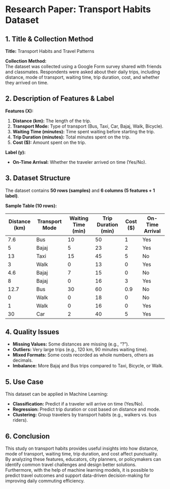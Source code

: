 # Research Paper: Transport Habits Dataset

## 1. Title & Collection Method
**Title:** Transport Habits and Travel Patterns  

**Collection Method:**  
The dataset was collected using a Google Form survey shared with friends and classmates. Respondents were asked about their daily trips, including distance, mode of transport, waiting time, trip duration, cost, and whether they arrived on time.

## 2. Description of Features & Label

**Features (X):**  
1. **Distance (km):** The length of the trip.  
2. **Transport Mode:** Type of transport (Bus, Taxi, Car, Bajaj, Walk, Bicycle).  
3. **Waiting Time (minutes):** Time spent waiting before starting the trip.  
4. **Trip Duration (minutes):** Total minutes spent on the trip.  
5. **Cost ($):** Amount spent on the trip.  

**Label (y):**  
- **On-Time Arrival:** Whether the traveler arrived on time (Yes/No).

## 3. Dataset Structure
The dataset contains **50 rows (samples)** and **6 columns (5 features + 1 label)**.  

**Sample Table (10 rows):**

| Distance (km) | Transport Mode | Waiting Time (min) | Trip Duration (min) | Cost ($) | On-Time Arrival |
|---------------|----------------|------------------|-------------------|----------|----------------|
| 7.6           | Bus            | 10               | 50                | 1        | Yes            |
| 5             | Bajaj          | 5                | 23                | 2        | Yes            |
| 13            | Taxi           | 15               | 45                | 5        | No             |
| 3             | Walk           | 0                | 13                | 0        | Yes            |
| 4.6           | Bajaj          | 7                | 15                | 0        | No             |
| 8             | Bajaj          | 0                | 16                | 3        | Yes            |
| 12.7          | Bus            | 30               | 60                | 0.9      | No             |
| 0             | Walk           | 0                | 18                | 0        | No             |
| 1             | Walk           | 0                | 16                | 0        | Yes            |
| 30            | Car            | 2                | 40                | 5        | Yes            |

## 4. Quality Issues
- **Missing Values:** Some distances are missing (e.g., “?”).  
- **Outliers:** Very large trips (e.g., 120 km, 90 minutes waiting time).  
- **Mixed Formats:** Some costs recorded as whole numbers, others as decimals.  
- **Imbalance:** More Bajaj and Bus trips compared to Taxi, Bicycle, or Walk.  

## 5. Use Case
This dataset can be applied in Machine Learning:  
- **Classification:** Predict if a traveler will arrive on time (Yes/No).  
- **Regression:** Predict trip duration or cost based on distance and mode.  
- **Clustering:** Group travelers by transport habits (e.g., walkers vs. bus riders).  

## 6. Conclusion
This study on transport habits provides useful insights into how distance, mode of transport, waiting time, trip duration, and cost affect punctuality. By analyzing these features, educators, city planners, or policymakers can identify common travel challenges and design better solutions. Furthermore, with the help of machine learning models, it is possible to predict travel outcomes and support data-driven decision-making for improving daily commuting efficiency.

